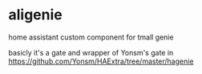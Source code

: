 # aligenie

home assistant custom component for tmall genie

basicly it's a gate and wrapper of Yonsm's gate in https://github.com/Yonsm/HAExtra/tree/master/hagenie
